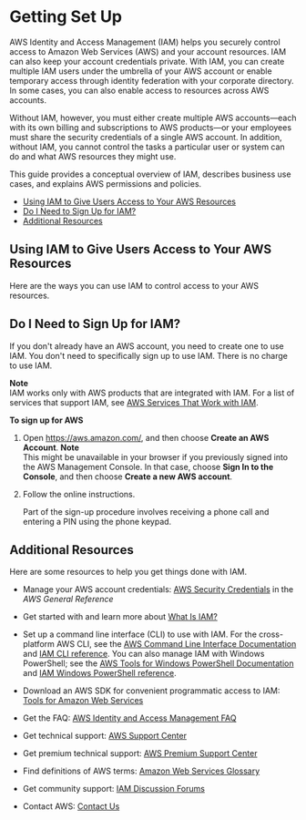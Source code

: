 # Getting Set Up<a name="getting-set-up"></a>

AWS Identity and Access Management \(IAM\) helps you securely control access to Amazon Web Services \(AWS\) and your account resources\. IAM can also keep your account credentials private\. With IAM, you can create multiple IAM users under the umbrella of your AWS account or enable temporary access through identity federation with your corporate directory\. In some cases, you can also enable access to resources across AWS accounts\.

Without IAM, however, you must either create multiple AWS accounts—each with its own billing and subscriptions to AWS products—or your employees must share the security credentials of a single AWS account\. In addition, without IAM, you cannot control the tasks a particular user or system can do and what AWS resources they might use\. 

This guide provides a conceptual overview of IAM, describes business use cases, and explains AWS permissions and policies\.


+ [Using IAM to Give Users Access to Your AWS Resources](#UsingIAMToGiveAccess)
+ [Do I Need to Sign Up for IAM?](#DoINeedToSignUp)
+ [Additional Resources](#HowDoI)

## Using IAM to Give Users Access to Your AWS Resources<a name="UsingIAMToGiveAccess"></a>

Here are the ways you can use IAM to control access to your AWS resources\.

## Do I Need to Sign Up for IAM?<a name="DoINeedToSignUp"></a>

If you don't already have an AWS account, you need to create one to use IAM\. You don't need to specifically sign up to use IAM\. There is no charge to use IAM\. 

**Note**  
IAM works only with AWS products that are integrated with IAM\. For a list of services that support IAM, see [AWS Services That Work with IAM](reference_aws-services-that-work-with-iam.md)\. 

**To sign up for AWS**

1. Open [https://aws\.amazon\.com/](https://aws.amazon.com/), and then choose **Create an AWS Account**\.
**Note**  
This might be unavailable in your browser if you previously signed into the AWS Management Console\. In that case, choose **Sign In to the Console**, and then choose **Create a new AWS account**\.

1. Follow the online instructions\.

   Part of the sign\-up procedure involves receiving a phone call and entering a PIN using the phone keypad\.

## Additional Resources<a name="HowDoI"></a>

Here are some resources to help you get things done with IAM\.

+ Manage your AWS account credentials: [AWS Security Credentials](http://docs.aws.amazon.com/general/latest/gr/aws-security-credentials.html) in the *AWS General Reference*

+ Get started with and learn more about [What Is IAM?](introduction.md)

+ Set up a command line interface \(CLI\) to use with IAM\. For the cross\-platform AWS CLI, see the [ AWS Command Line Interface Documentation](http://aws.amazon.com/documentation/cli/) and [IAM CLI reference](http://docs.aws.amazon.com/cli/latest/reference/iam/index.html)\. You can also manage IAM with Windows PowerShell; see the [ AWS Tools for Windows PowerShell Documentation](http://aws.amazon.com/documentation/powershell/) and [IAM Windows PowerShell reference](http://docs.aws.amazon.com/powershell/latest/reference/items/AWS_Identity_and_Access_Management_cmdlets.html)\.

+ Download an AWS SDK for convenient programmatic access to IAM: [Tools for Amazon Web Services](http://aws.amazon.com/tools/)

+ Get the FAQ: [AWS Identity and Access Management FAQ](http://aws.amazon.com/iam/faqs/)

+ Get technical support: [AWS Support Center](https://console.aws.amazon.com/support/home#/)

+ Get premium technical support: [AWS Premium Support Center](https://aws.amazon.com/premiumsupport/)

+ Find definitions of AWS terms: [ Amazon Web Services Glossary](http://docs.aws.amazon.com/general/latest/gr/glos-chap.html) 

+ Get community support: [IAM Discussion Forums](https://forums.aws.amazon.com/forum.jspa?forumID=76)

+ Contact AWS: [Contact Us](http://aws.amazon.com/contact-us/)